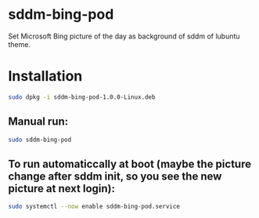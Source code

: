 # sddm-bing-pod
Set Microsoft Bing picture of the day as background of sddm of lubuntu theme.

# Installation
~~~bash
sudo dpkg -i sddm-bing-pod-1.0.0-Linux.deb
~~~

## Manual run:
~~~bash
sudo sddm-bing-pod
~~~

## To run automaticcally at boot (maybe the picture change after sddm init, so you see the new picture at next login):
~~~bash
sudo systemctl --now enable sddm-bing-pod.service
~~~


